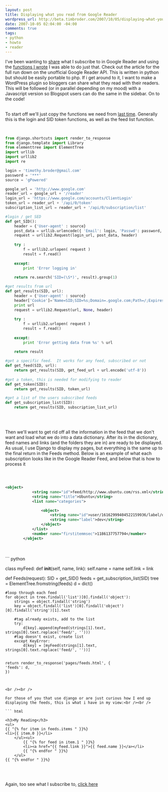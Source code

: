 ```yaml
--- 
layout: post
title: Displaying what you read from Google Reader
wordpress_url: http://beta.timbroder.com/2007/10/05/displaying-what-you-read-from-google-reader/
date: 2007-10-05 02:04:00 -04:00
comments: true
tags: 
- python
- howto
- reader
---
```

I've been wanting to <a href="http://www.gpowered.net/g/feeds/">share</a> what I subscribe to in Google Reader and using the <a href="http://gpowered.blogspot.com/2007/08/google-reader-api-functions.html">functions I wrote</a> I was able to do just that.  Check out the article for the full run down on the unofficial Google Reader API.  This is written in python but should be easily portable to php.  If i get around to it, I want to make a WordPress plugin so bloggers can share what they read with their readers.  This will be followed (or in parallel depending on my mood) with a Javascript version so Blogspot users can do the same in the sidebar.  On to the code!<br /><br />

To start off we'll just copy the functions we need from <a href="http://gpowered.blogspot.com/2007/08/google-reader-api-functions.html">last time</a>.  Generally this is the login and SID token functions, as well as the feed list function.
<br /><br />
``` python

from django.shortcuts import render_to_response
from django.template import Library
from elementtree import ElementTree   
import urllib
import urllib2
import re

login = 'timothy.broder@gmail.com'
password = '***'
source = 'gPowered'

google_url = 'http://www.google.com'
reader_url = google_url + '/reader'
login_url = 'https://www.google.com/accounts/ClientLogin'
token_url = reader_url + '/api/0/token'
subscription_list_url = reader_url + '/api/0/subscription/list'

#login / get SED
def get_SID():
    header = {'User-agent' : source}
    post_data = urllib.urlencode({ 'Email': login, 'Passwd': password, 'service': 'reader', 'source': source, 'continue': google_url, })
    request = urllib2.Request(login_url, post_data, header)
   
    try :
        f = urllib2.urlopen( request )
        result = f.read()
   
    except:
        print 'Error logging in'
       
    return re.search('SID=(\S*)', result).group(1)

#get results from url
def get_results(SID, url):
    header = {'User-agent' : source}
    header['Cookie']='Name=SID;SID=%s;Domain=.google.com;Path=/;Expires=160000000000' % SID
    print url
    request = urllib2.Request(url, None, header)
   
    try :
        f = urllib2.urlopen( request )
        result = f.read()
   
    except:
        print 'Error getting data from %s' % url
   
    return result

#get a specific feed.  It works for any feed, subscribed or not
def get_feed(SID, url):
    return get_results(SID, get_feed_url + url.encode('utf-8'))
   
#get a token, this is needed for modifying to reader
def get_token(SID):
    return get_results(SID, token_url)

#get a list of the users subscribed feeds
def get_subscription_list(SID):
    return get_results(SID, subscription_list_url)
``` 


<br /><br />

Then we'll want to get rid off all the information in the feed that we don't want and load what we do into a data dictionary.  After its in the dictionary, feed names and links (and the folders they are in) are ready to be displayed.  As usual, I use Django to display my pages, but everything is the same up to the final return in the Feeds method.  Below is an example of what each subscription looks like in the Google Reader Feed, and below that is how to process it<br /><br />

``` xml


<object>
            <string name="id">feed/http://www.ubuntu.com/rss.xml</string>
            <string name="title">Ubuntu</string>
            <list name="categories">

                <object>
                    <string name="id">user/16162999404522159936/label/dev</string>
                    <string name="label">dev</string>
                </object>
            </list>
            <number name="firstitemmsec">1186137757794</number>
        </object>


``` 
<br /><br />``` python

class myFeed:
    def __init__(self, name, link):
        self.name = name
        self.link = link

def Feeds(request):
    SID = get_SID()
    feeds = get_subscription_list(SID)
    tree = ElementTree.fromstring(feeds)
    d = dict()   

    #loop through each feed   
    for object in tree.findall('list')[0].findall('object'):
        strings = object.findall('string')
        key = object.findall('list')[0].findall('object')[0].findall('string')[1].text
       
        #tag already exists, add to the list
        try:
            d[key].append(myFeed(strings[1].text, strings[0].text.replace('feed/', '')))
        #tag doesn't exist, create list
        except KeyError:
            d[key] = [myFeed(strings[1].text, strings[0].text.replace('feed/', ''))]

       
    return render_to_response('pages/feeds.html', {
    'feeds': d,
    })
``` 


<br /><br />

For those of you that use django or are just curious how I end up displaying the feeds, this is what i have in my view:<br /><br />

``` html

<h3>My Reading</h3>
<ul>
{{ "{% for item in feeds.items " }}%}
<li>{{ item.0 }}</li>
    </ul><ul>
        {{ "{% for feed in item.1 " }}%}
        <li><a href="{{ feed.link }}">{{ feed.name }}</a></li>
        {{ "{% endfor " }}%}   
    </ul>
{{ "{% endfor " }}%}

``` 

<br /><br />

Again, too see what I subscribe to, <a href="http://www.gpowered.net/g/feeds/">click here</a>
